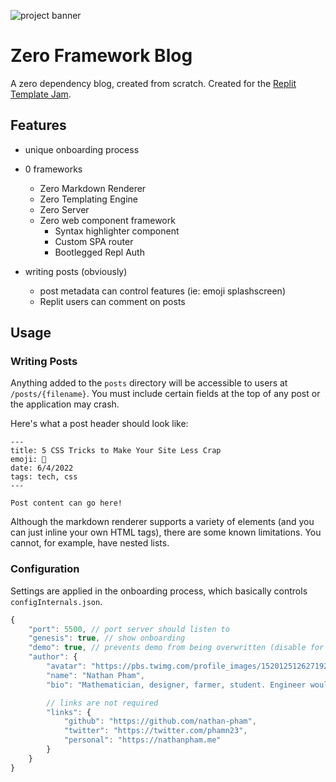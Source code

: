 ![project banner](https://project-banner.phamn23.repl.co/?title=Zero%20Framework%20Blog&description=A%20zero%20dependency%20blog,%20created%20from%20scratch&stack=html,css,js,node)

# Zero Framework Blog
A zero dependency blog, created from scratch. Created for the [Replit Template Jam](https://blog.replit.com/template-jam).

## Features
- unique onboarding process

- 0 frameworks
    - Zero Markdown Renderer
    - Zero Templating Engine
    - Zero Server
    - Zero web component framework
        - Syntax highlighter component
        - Custom SPA router
        - Bootlegged Repl Auth

- writing posts (obviously)
    - post metadata can control features (ie: emoji splashscreen)
    - Replit users can comment on posts

## Usage

### Writing Posts
Anything added to the `posts` directory will be accessible to users at `/posts/{filename}`. You must include certain fields at the top of any post or the application may crash. 

Here's what a post header should look like:
```
---
title: 5 CSS Tricks to Make Your Site Less Crap
emoji: 🥳
date: 6/4/2022
tags: tech, css
---

Post content can go here!
```

Although the markdown renderer supports a variety of elements (and you can just inline your own HTML tags), there are some known limitations. You cannot, for example, have nested lists. 

### Configuration
Settings are applied in the onboarding process, which basically controls `configInternals.json`. 

```js
{
    "port": 5500, // port server should listen to
    "genesis": true, // show onboarding
    "demo": true, // prevents demo from being overwritten (disable for personal projects)
    "author": {
        "avatar": "https://pbs.twimg.com/profile_images/1520125126271922179/ds8zJhJV_400x400.jpg",
        "name": "Nathan Pham",
        "bio": "Mathematician, designer, farmer, student. Engineer would be stretching the titles a bit.",

        // links are not required
        "links": {
            "github": "https://github.com/nathan-pham",
            "twitter": "https://twitter.com/phamn23",
            "personal": "https://nathanpham.me"
        }
    }
}
```

